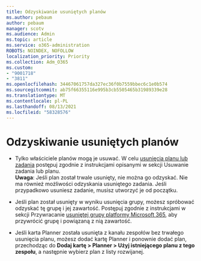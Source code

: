 ```yaml
---
title: Odzyskiwanie usuniętych planów
ms.author: pebaum
author: pebaum
manager: scotv
ms.audience: Admin
ms.topic: article
ms.service: o365-administration
ROBOTS: NOINDEX, NOFOLLOW
localization_priority: Priority
ms.collection: Adm_O365
ms.custom:
- "9001718"
- "3811"
ms.openlocfilehash: 34467061757da327ec36f0b7559bbec6c1e0b574
ms.sourcegitcommit: ab75f66355116e995b3cb5505465b31989339e28
ms.translationtype: MT
ms.contentlocale: pl-PL
ms.lasthandoff: 08/13/2021
ms.locfileid: "58328576"
---
```

# <a name="recover-deleted-plans"></a>Odzyskiwanie usuniętych planów

- Tylko właściciele planów mogą je usuwać. W celu [usunięcia planu lub zadania](https://support.microsoft.com/office/39e10e78-13f0-446d-94cd-9e562648497a.) postępuj zgodnie z instrukcjami opisanymi w sekcji Usuwanie zadania lub planu.  
    **Uwaga**: Jeśli plan został trwale usunięty, nie można go odzyskać. Nie ma również możliwości odzyskania usuniętego zadania. Jeśli przypadkowo usuniesz zadanie, musisz utworzyć je od początku.

- Jeśli plan został usunięty w wyniku usunięcia grupy, możesz spróbować odzyskać tę grupę i jej zawartość. Postępuj zgodnie z instrukcjami w sekcji Przywracanie [usuniętej grupy platformy Microsoft 365](https://docs.microsoft.com/microsoft-365/admin/create-groups/restore-deleted-group?view=o365-worldwide), aby przywrócić grupę i powiązaną z nią zawartość.

- Jeśli karta Planner została usunięta z kanału zespołów bez trwałego usunięcia planu, możesz dodać kartę Planner i ponownie dodać plan, przechodząc do **Dodaj kartę > Planner > Użyj istniejącego planu z tego zespołu**, a następnie wybierz plan z listy rozwijanej.
